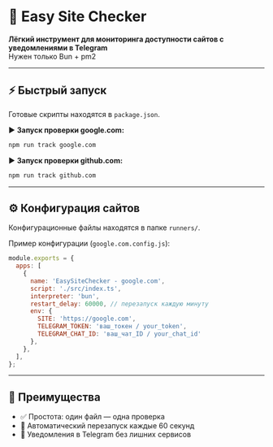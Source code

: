 # 🚀 Easy Site Checker

**Лёгкий инструмент для мониторинга доступности сайтов с уведомлениями в Telegram**  
Нужен только Bun + pm2

---

## ⚡ Быстрый запуск

Готовые скрипты находятся в `package.json`.

▶️ **Запуск проверки google.com:**
```bash
npm run track google.com
```

▶️ **Запуск проверки github.com:**
```bash
npm run track github.com
```

---

## ⚙️ Конфигурация сайтов

Конфигурационные файлы находятся в папке `runners/`.

Пример конфигурации (`google.com.config.js`):
```js
module.exports = {
  apps: [
    {
      name: 'EasySiteChecker - google.com',
      script: './src/index.ts',
      interpreter: 'bun',
      restart_delay: 60000, // перезапуск каждую минуту
      env: {
        SITE: 'https://google.com',
        TELEGRAM_TOKEN: 'ваш_токен / your_token',
        TELEGRAM_CHAT_ID: 'ваш_чат_ID / your_chat_id'
      },
    },
  ],
};
```

---

## 📌 Преимущества

- ✅ Простота: один файл — одна проверка
- 🔁 Автоматический перезапуск каждые 60 секунд
- 📲 Уведомления в Telegram без лишних сервисов

